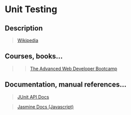 # Unit Testing

## Description

> [Wikipedia](https://en.wikipedia.org/wiki/Unit_testing)

## Courses, books...

>>[The Advanced Web Developer Bootcamp](../the-advanced-web-developer-bootcamp/tawdb.md)

## Documentation, manual references...

> [JUnit API Docs](http://junit.org/junit4/javadoc/latest/index.html)

> [Jasmine Docs (Javascript)](https://jasmine.github.io/)
